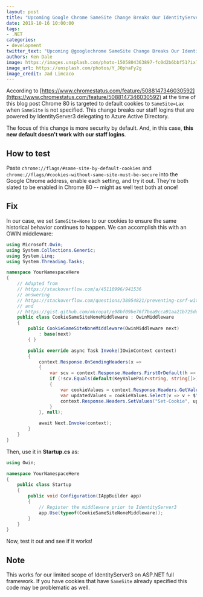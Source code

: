 ```yaml
---
layout: post
title: "Upcoming Google Chrome SameSite Change Breaks Our IdentityServer3 Azure Active Directory Login (and, how to fix it!)"
date: 2019-10-16 10:00:00
tags:
- .NET
categories:
- development
twitter_text: "Upcoming @googlechrome SameSite Change Breaks Our IdentityServer3 Azure Active Directory Login (and, how to fix it!) #dotnet"
authors: Ken Dale
image: https://images.unsplash.com/photo-1505804363897-fc0d2b6bbf51?ixlib=rb-1.2.1&ixid=eyJhcHBfaWQiOjEyMDd9&auto=format&fit=crop&w=1000&q=80
image_url: https://unsplash.com/photos/Y_J0phaFy2g
image_credit: Jad Limcaco
---
```


According to [https://www.chromestatus.com/feature/5088147346030592](https://www.chromestatus.com/feature/5088147346030592) at the time of this blog post Chrome 80 is targeted to default cookies to `SameSite=Lax` when `SameSite` is not specified. This change breaks our staff logins that are powered by IdentityServer3 delegating to Azure Active Directory.

The focus of this change is more security by default. And, in this case, **this new default doesn't work with our staff logins**.

## How to test

Paste `chrome://flags/#same-site-by-default-cookies` and `chrome://flags/#cookies-without-same-site-must-be-secure` into the Google Chrome address, enable each setting, and try it out. They're both slated to be enabled in Chrome 80 -- might as well test both at once!

## Fix

In our case, we set `SameSite=None` to our cookies to ensure the same historical behavior continues to happen. We can accomplish this with an OWIN middleware:

```csharp
using Microsoft.Owin;
using System.Collections.Generic;
using System.Linq;
using System.Threading.Tasks;

namespace YourNamespaceHere
{
    // Adapted from
    // https://stackoverflow.com/a/45110996/941536
    // answering
    // https://stackoverflow.com/questions/38954821/preventing-csrf-with-the-same-site-cookie-attribute
    // and
    // https://gist.github.com/mkropat/e98bf09be76f7bea9cca91aa21b725de
    public class CookieSameSiteNoneMiddleware : OwinMiddleware
    {
        public CookieSameSiteNoneMiddleware(OwinMiddleware next)
            : base(next)
        { }

        public override async Task Invoke(IOwinContext context)
        {
            context.Response.OnSendingHeaders(x =>
            {
                var scv = context.Response.Headers.FirstOrDefault(h => h.Key == "Set-Cookie");
                if (!scv.Equals(default(KeyValuePair<string, string[]>)))
                {
                    var cookieValues = context.Response.Headers.GetValues("Set-Cookie");
                    var updatedValues = cookieValues.Select(v => v + $"; SameSite=none; Secure").ToArray();
                    context.Response.Headers.SetValues("Set-Cookie", updatedValues);
                }
            }, null);

            await Next.Invoke(context);
        }
    }
}
```

Then, use it in **Startup.cs** as:

```csharp
using Owin;

namespace YourNamespaceHere
{
    public class Startup
    {
        public void Configuration(IAppBuilder app)
        {
            // Register the middleware prior to IdentityServer3
            app.Use(typeof(CookieSameSiteNoneMiddleware));
        }
    }
}
```

Now, test it out and see if it works!

## Note

This works for our limited scope of IdentityServer3 on ASP.NET full framework. If you have cookies that have `SameSite` already specified this code may be problematic as well.
